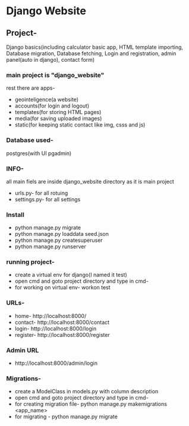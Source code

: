 # Django Website

## Project-
Django basics(including calculator basic app, HTML template importing, Database migration, Database fetching, Login and registration, admin panel(auto in django), contact form)

### main project is "django_website"
rest there are apps-
- geointeligence(a website)
- accounts(for login and logout)
- templates(for storing HTML pages)
- media(for saving uploaded images)
- static(for keeping static contact like img, csss and js)

### Database used-
postgres(with UI pgadmin)

### INFO-
all main fiels are inside django_website directory as it is main project
- urls.py- for all rotuing
- settings.py- for all settings

### Install
- python manage.py migrate
- python manage.py loaddata seed.json
- python manage.py createsuperuser
- python manage.py runserver

### running project-
- create a virtual env for django(I named it test)
- open cmd and goto project directory and type in cmd-
- for working on virtual env- workon test

### URLs-
- home- http://localhost:8000/
- contact- http://localhost:8000/contact
- login- http://localhost:8000/login
- register- http://localhost:8000/register

### Admin URL
- http://localhost:8000/admin/login

### Migrations-
- create a ModelClass in models.py with column description
- open cmd and goto project directory and type in cmd-
- for creating migration file- python manage.py makemigrations <app_name>
- for migrating - python manage.py migrate
